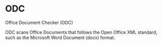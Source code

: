 # ODC
Office Document Checker (ODC)

ODC scans Office Documents that follows the Open Office XML standard, such as the Microsoft Word Document (docx) format.
